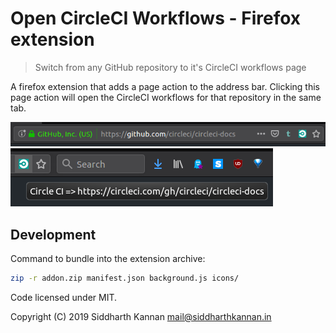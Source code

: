# Open CircleCI Workflows - Firefox extension

> Switch from any GitHub repository to it's CircleCI workflows page

A firefox extension that adds a page action to the address bar. Clicking this
page action will open the CircleCI workflows for that repository in the same
tab.

![page-action-screenshot][1]
![page-action-new-link][2]

## Development

Command to bundle into the extension archive:

```sh
zip -r addon.zip manifest.json background.js icons/
```

Code licensed under MIT.

Copyright (C) 2019 Siddharth Kannan <mail@siddharthkannan.in>

[1]: img/page-action-screenshot.png
[2]: img/page-action-new-link.png

